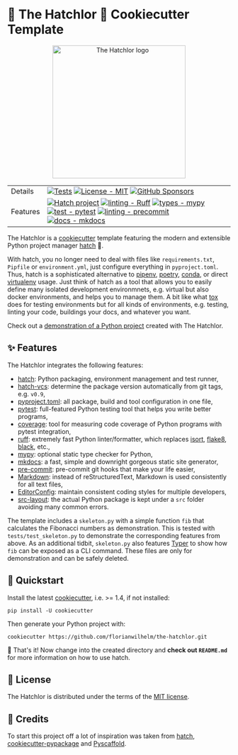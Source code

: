 # 🌹 The Hatchlor 🌹 Cookiecutter Template

<div align="center">
<img src="https://raw.githubusercontent.com/FlorianWilhelm/the-hatchlor/master/images/logo.svg" alt="The Hatchlor logo" width="300" role="img">
</div>

|         |                                    |
|---------|------------------------------------|
| Details | [![Tests][Tests-image]][Tests-link] [![License - MIT][MIT-image]][MIT-link] [![GitHub Sponsors][sponsor-image]][sponsor-link] |
| Features | [![Hatch project][hatch-image]][hatch-link] [![linting - Ruff][ruff-image]][ruff-link] [![types - mypy][mypy-image]][mypy-link] [![test - pytest][pytest-image]][pytest-link]  [![linting - precommit][precommit-image]][precommit-link] [![docs - mkdocs][mkdocs-image]][mkdocs-link] |

The Hatchlor is a [cookiecutter] template featuring the modern and extensible Python project manager [hatch] 🐣.

With hatch, you no longer need to deal with files like `requirements.txt`, `Pipfile` or `environment.yml`,
just configure everything in `pyproject.toml`. Thus, hatch is a sophisticated alternative to [pipenv], [poetry], [conda], or
direct [virtualenv] usage. Just think of hatch as a tool that allows you to easily define many isolated development environmnets,
e.g. virtual but also docker environments, and helps you to manage them. A bit like what [tox] does for testing environments but
for all kinds of environments, e.g. testing, linting your code, buildings your docs, and whatever you want.

Check out a [demonstration of a Python project] created with The Hatchlor.

## ✨ Features

The Hatchlor integrates the following features:

* [hatch]: Python packaging, environment management and test runner,
* [hatch-vcs]: determine the package version automatically from git tags, e.g. `v0.9`,
* [pyproject.toml]: all package, build and tool configuration in one file,
* [pytest]: full-featured Python testing tool that helps you write better programs,
* [coverage]: tool for measuring code coverage of Python programs with pytest integration,
* [ruff]: extremely fast Python linter/formatter, which replaces [isort], [flake8], [black], etc.,
* [mypy]: optional static type checker for Python,
* [mkdocs]: a fast, simple and downright gorgeous static site generator,
* [pre-commit]: pre-commit git hooks that make your life easier,
* [Markdown]: instead of reStructuredText, Markdown is used consistently for all text files,
* [EditorConfig]: maintain consistent coding styles for multiple developers,
* [src-layout]: the actual Python package is kept under a `src` folder avoiding many common errors.

The template includes a `skeleton.py` with a simple function `fib` that calculates the Fibonacci numbers
as demonstration. This is tested with `tests/test_skeleton.py` to demonstrate the corresponding features
from above. As an additional tidbit, `skeleton.py` also features [Typer] to show how `fib` can be
exposed as a CLI command. These files are only for demonstration and can be safely deleted.

## 💫 Quickstart

Install the latest [cookiecutter], i.e. >= 1.4, if not installed:

```console
pip install -U cookiecutter
```

Then generate your Python project with:

```console
cookiecutter https://github.com/florianwilhelm/the-hatchlor.git
```

🎉 That's  it! Now change into the created directory and **check out `README.md`** for more information on how to use hatch.

## 🪪 License

The Hatchlor is distributed under the terms of the [MIT license](LICENSE.txt).

## 🙏 Credits

To start this project off a lot of inspiration was taken from [hatch], [cookiecutter-pypackage] and [Pyscaffold].

[cookiecutter]: https://cookiecutter.readthedocs.io/
[tox]: https://tox.wiki/
[hatch]: https://hatch.pypa.io/
[hatch-vcs]: https://github.com/ofek/hatch-vcs
[cookiecutter-pypackage]: https://github.com/audreyfeldroy/cookiecutter-pypackage
[Pyscaffold]: https://pyscaffold.org/
[pre-commit]: https://pre-commit.com/
[mkdocs]: https://www.mkdocs.org/
[Markdown]: https://www.markdownguide.org/
[src-layout]: https://packaging.python.org/en/latest/discussions/src-layout-vs-flat-layout/
[flake8]: https://pypi.org/project/flake8/
[isort]: https://pycqa.github.io/isort/
[pytest]: https://docs.pytest.org/
[coverage]: https://coverage.readthedocs.io/
[mypy]: https://mypy-lang.org/
[black]: https://black.readthedocs.io/
[ruff]: https://beta.ruff.rs/
[EditorConfig]: http://editorconfig.org/
[Typer]: https://typer.tiangolo.com/
[pyproject.toml]: https://hatch.pypa.io/latest/config/metadata/
[pipenv]: https://pipenv.pypa.io/
[poetry]: https://python-poetry.org/
[conda]: https://docs.conda.io/
[virtualenv]: https://virtualenv.pypa.io/
[demonstration of a Python project]: https://github.com/FlorianWilhelm/the-hatchlor-demo

[Tests-image]: https://github.com/FlorianWilhelm/the-hatchlor/actions/workflows/make-demo.yml/badge.svg
[Tests-link]: https://github.com/FlorianWilhelm/the-hatchlor/actions/workflows/make-demo.yml
[hatch-image]: https://img.shields.io/badge/%F0%9F%A5%9A-Hatch-4051b5.svg
[hatch-link]: https://github.com/pypa/hatch
[ruff-image]: https://img.shields.io/endpoint?url=https://raw.githubusercontent.com/charliermarsh/ruff/main/assets/badge/v0.json
[ruff-link]: https://github.com/charliermarsh/ruff
[mypy-image]: https://img.shields.io/badge/types-mypy-blue.svg
[mypy-link]: https://mypy-lang.org/
[pytest-image]: https://img.shields.io/badge/test-pytest-green.svg
[pytest-link]:  https://docs.pytest.org/
[mkdocs-image]: https://img.shields.io/badge/docs-mkdocs-blue.svg
[mkdocs-link]: https://www.mkdocs.org/
[precommit-image]: https://img.shields.io/badge/linting-pre--commit-red.svg
[precommit-link]:  https://pre-commit.com/
[MIT-image]: https://img.shields.io/badge/license-MIT-9400d3.svg
[MIT-link]: LICENSE.txt
[sponsor-image]: https://img.shields.io/static/v1?label=Sponsor&message=%E2%9D%A4&logo=GitHub&color=ff69b4
[sponsor-link]: https://github.com/sponsors/FlorianWilhelm
